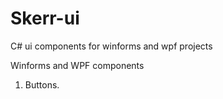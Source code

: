 # Skerr-ui
C# ui components for winforms and wpf projects

Winforms and WPF components

1. Buttons.
